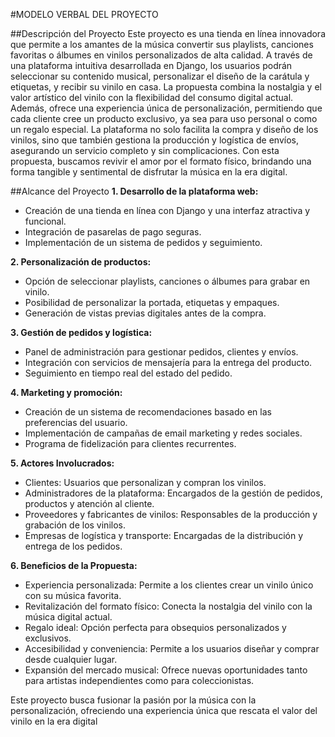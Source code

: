 #MODELO VERBAL DEL PROYECTO

##Descripción del Proyecto
Este proyecto es una tienda en línea innovadora que permite a los amantes de la música convertir sus playlists, canciones favoritas o álbumes en vinilos personalizados de alta calidad. A través de una plataforma intuitiva desarrollada en Django, los usuarios podrán seleccionar su contenido musical, personalizar el diseño de la carátula y etiquetas, y recibir su vinilo en casa.
La propuesta combina la nostalgia y el valor artístico del vinilo con la flexibilidad del consumo digital actual. Además, ofrece una experiencia única de personalización, permitiendo que cada cliente cree un producto exclusivo, ya sea para uso personal o como un regalo especial.
La plataforma no solo facilita la compra y diseño de los vinilos, sino que también gestiona la producción y logística de envíos, asegurando un servicio completo y sin complicaciones. Con esta propuesta, buscamos revivir el amor por el formato físico, brindando una forma tangible y sentimental de disfrutar la música en la era digital.

##Alcance del Proyecto
**1.	Desarrollo de la plataforma web:**
-	Creación de una tienda en línea con Django y una interfaz atractiva y funcional.
-	Integración de pasarelas de pago seguras.
-	Implementación de un sistema de pedidos y seguimiento.
  
**2.	Personalización de productos:**
-	Opción de seleccionar playlists, canciones o álbumes para grabar en vinilo.
-	Posibilidad de personalizar la portada, etiquetas y empaques.
-	Generación de vistas previas digitales antes de la compra.
  
**3.	Gestión de pedidos y logística:**
-	Panel de administración para gestionar pedidos, clientes y envíos.
-	Integración con servicios de mensajería para la entrega del producto.
-	Seguimiento en tiempo real del estado del pedido.
  
**4.	Marketing y promoción:**
-	Creación de un sistema de recomendaciones basado en las preferencias del usuario.
-	Implementación de campañas de email marketing y redes sociales.
-	Programa de fidelización para clientes recurrentes.
  
**5. Actores Involucrados:**
- Clientes: Usuarios que personalizan y compran los vinilos.
- Administradores de la plataforma: Encargados de la gestión de pedidos, productos y atención al cliente.
- Proveedores y fabricantes de vinilos: Responsables de la producción y grabación de los vinilos.
- Empresas de logística y transporte: Encargadas de la distribución y entrega de los pedidos.
  
**6. Beneficios de la Propuesta:**
- Experiencia personalizada: Permite a los clientes crear un vinilo único con su música favorita.
- Revitalización del formato físico: Conecta la nostalgia del vinilo con la música digital actual.
- Regalo ideal: Opción perfecta para obsequios personalizados y exclusivos.
- Accesibilidad y conveniencia: Permite a los usuarios diseñar y comprar desde cualquier lugar.
- Expansión del mercado musical: Ofrece nuevas oportunidades tanto para artistas independientes como para coleccionistas.
  
Este proyecto busca fusionar la pasión por la música con la personalización, ofreciendo una experiencia única que rescata el valor del vinilo en la era digital

